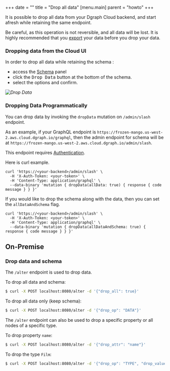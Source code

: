+++
date = ""
title = "Drop all data"
[menu.main]
    parent = "howto"
+++


It is possible to drop all data from your Dgraph Cloud backend, and start afresh while retaining the same endpoint.

Be careful, as this operation is not reversible, and all data will be lost. It is highly recommended that you [export](/admin/import-export) your data before you drop your data.

### Dropping data from the Cloud UI
In order to drop all data while retaining the schema :
- access the [Schema](https://cloud.dgraph.io/_/schema) panel
- click the <kbd>Drop Data</kbd> button at the bottom of the schema.
- select the options and confirm.

*![Drop Data](/images/drop-data.png)*


### Dropping Data Programmatically

You can drop data by invoking the `dropData` mutation on `/admin/slash` endpoint.

As an example, if your GraphQL endpoint is `https://frozen-mango.us-west-2.aws.cloud.dgraph.io/graphql`, then the admin endpoint for schema will be at `https://frozen-mango.us-west-2.aws.cloud.dgraph.io/admin/slash`.

This endpoint requires [Authentication](/admin/authentication).

Here is curl example.

```
curl 'https://<your-backend>/admin/slash' \
  -H 'X-Auth-Token: <your-token>' \
  -H 'Content-Type: application/graphql' \
  --data-binary 'mutation { dropData(allData: true) { response { code message } } }'
```

If you would like to drop the schema along with the data, then you can set the `allDataAndSchema` flag.

```
curl 'https://<your-backend>/admin/slash' \
  -H 'X-Auth-Token: <your-token>' \
  -H 'Content-Type: application/graphql' \
  --data-binary 'mutation { dropData(allDataAndSchema: true) { response { code message } } }'
```

## On-Premise
### Drop data and schema

The `/alter` endpoint is used to drop data.

To drop all data and schema:
```sh
$ curl -X POST localhost:8080/alter -d '{"drop_all": true}'
```

To drop all data only (keep schema):
```sh
$ curl -X POST localhost:8080/alter -d '{"drop_op": "DATA"}'
```
The `/alter` endpoint can also be used to drop a specific property or all nodes of a specific type.

To drop property `name`:

```sh
$ curl -X POST localhost:8080/alter -d '{"drop_attr": "name"}'
```

To drop the type `Film`:
```sh
$ curl -X POST localhost:8080/alter -d '{"drop_op": "TYPE", "drop_value": "Film"}'
```

